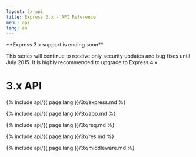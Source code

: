 ```yaml
---
layout: 3x-api
title: Express 3.x - API Reference
menu: api
lang: en
---
```

<div id="api-doc" markdown="1">

  <div class="doc-box doc-warn" markdown="1">
  **Express 3.x support is ending soon**

  This series will continue to receive only security updates and bug fixes until July 2015. It is highly recommended to upgrade to Express 4.x.
  </div>

  <h1>3.x API</h1>

  <a id='express' class='h2'></a>
  {% include api/{{ page.lang }}/3x/express.md %}

  <a id='application' class='h2'></a>
  {% include api/{{ page.lang }}/3x/app.md %}

  <a id='request' class='h2'></a>
  {% include api/{{ page.lang }}/3x/req.md %}

  <a id='response' class='h2'></a>
  {% include api/{{ page.lang }}/3x/res.md %}

  <a id='middleware' class='h2'></a>
  {% include api/{{ page.lang }}/3x/middleware.md %}

</div>
